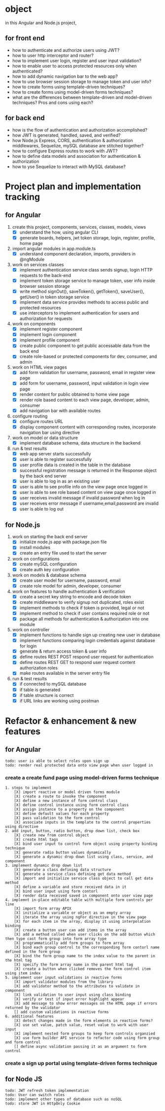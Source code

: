 # object

in this Angular and Node.js project,

## for front end
- how to authenticate and authorize users using JWT?
- how to user http interceptor and router?
- how to implement user login, register and user input validation?
- how to enable user to access protected resources only when authenticated?
- how to add dynamic navigation bar to the web app?
- how to use browser session storage to manage token and user info?
- how to create forms using template-driven techniques?
- how to create forms using model-driven forms techniques?
- what are the differences between template-driven and model-driven techniques? Pros and cons using each? 

## for back end
- how is the flow of authentication and authorization accomplished?
- how JWT is generated, handled, saved, and verified?
- how Node.js Express, CORS, authentication & authorization middlewares, Sequelize, mySQL database are stitched together?
- how to configure Express routes to work with JWT?
- how to define data models and association for authentication & authorization
- how to yse Sequelize to interact with MySQL database?

# Project plan and implementation tracking

## for Angular

1. create this project, components, services, classes, models, views
    - [X] understand the how, using angular CLI
    - [X] generate boards, helpers, jwt token storage, login, register, profile, home page
2. import angular modules in app.module.ts
    - [X] understand component declaration, imports, providers in @ngModule
3. work on services classes
    - [X] implement authentication service class sends signup, login HTTP requests to the back-end
    - [X] implement token storage service to manage token, user info inside browser session storage
    - [X] write method signOut(), saveToken(), getToken(), saveUser(), getUser() in token storage service
    - [X] implement data service provides methods to access public and protected resources
    - [X] use interceptors to implement authentication for users and authorization for requests
4. work on components
    - [X] implement register component
    - [X] implement login component
    - [X] implement profile component
    - [X] create public component to get public accessable data from the back end
    - [X] create role-based or protected components for dev, consumer, and admin
5. work on HTML view pages
    - [X] add form validation for username, password, email in register view page
    - [X] add form for username, password, input validation in login view page
    - [X] render content for public obtained to home view page
    - [X] render role based content to each view page, developer, admin, consumer
    - [x] add navigation bar with available routes
6. configure routing
    - [X] configure routes URL 
    - [X] display component content with corresponding routes, incorporate navigation bar using directive 
7. work on model or data structure
    - [X] implement database schema, data structure in the backend
8. run & test results
    - [X] web app server starts successfully
    - [X] user is able to register successfully
    - [X] user profile data is created in the table in the database
    - [X] successful registration message is returned in the Response object by the back end server
    - [X] user is able to log in as an existing user
    - [X] user is able to see profile info on the view page once logged in
    - [X] user is able to see role based content on view page once logged in
    - [X] user receives invalid message if invalid password when log in
    - [X] user receives error message if username,email,password are invalid
    - [X] user is able to log out

## for Node.js
1. work on starting the back end server
    - [X] initialize node.js app with package.json file
    - [X] install modules
    - [X] create an entry file used to start the server
2. work on configurations
    - [X] create mySQL configuration
    - [X] create auth key configuration
3. work on models & database schema
    - [X] create user model for username, password, email
    - [X] create role model for admin, developer, consumer
4. work on features to handle authentication & verification
    - [X] create a secret key string to encode and decode token
    - [X] create middleware to verify signup not duplicated, roles exist
    - [X] implement methods to check if token is provided, legal or not
    - [X] implement method to check if user contains required role or not
    - [X] package all methods for authentication & authorization into one module
5. work on controller
    - [X] implement functions to handle sign up creating new user in database
    - [X] implement functions comparing login credentials against database for login
    - [X] generate & return access token & user info
    - [X] define routes REST POST respond user request for authentication
    - [X] define routes REST GET to respond user request content authorization roles
    - [X] make routes available in the server entry file
6. run & test results
    - [X] if connected to mySQL database
    - [X] if table is generated
    - [X] if table structure is correct
    - [X] if URL links are working using postman

# Refactor & enhancement & new features

## for Angular
    todo: user is able to select roles upon sign up
    todo: render real protected data onto view page when user logged in

### create a create fund page using model-driven forms technique
    1. steps to implement
        [X] import reactive or model driven forms module
        [X] create a route to invoke the component 
        [X] define a new instance of form control class
        [X] define control instance using form control class
        [X] assign instance to a property on the component
        [X] define default values for each property
        [X] pass validation to the form control
        [X] associate inputs in the template to the control properties using directive
    2. add input, button, radio button, drop down list, check box
        [X] create new from control object
        [X] create html tags
        [X] bind user input to control form object using property binding technique
        [X] generate radio button values dynamically
        [X] generate a dynamic drop down list using class, service, and component
    3. implement dynamic drop down list
        [X] generate a class defining data structure
        [X] generate a service class defining get data method
        [X] import and initialize service class object to call get data method
        [X] define a variable and store received data in it
        [X] bind user input using form contorl
        [X] render data received saved in component onto user view page
    4. implemnt in-place editable table with multiple form controls per line
        [X] import form array APIX
        [X] initialize a variable or object as an empty array
        [X] iterate the array using ngFor directive in the view page
        [X] for each item in the array, display it using interpolation binding
        [X] create a button user can add items in the array
        [X] add a method called when user clicks on the add button which then type cast form group into form array type
        [X] programmatically add form groups to form array
        [X] bind each group control to the corresponding form contorl name defined in the form group
        [X] bind the form group name to the index value to the parent in the html tag
        [X] specify the form array name in the parent html tag
        [X] create a button when clicked removes the form control item using item index
    5. implement user input validations in reactive forms
        [X] import validator modules from the library
        [X] add validator method to the attributes to validate in component
        [X] link validation to user input using class binding 
        [X] verify or test if input error highlight appear
        [X] add message to show error messages on the HTML page if errors returned by the validator
        [] add custom validations in reactive forms
    6. additional features
        [X] detect changes made in the form elements in reactive forms?
        [X] use set value, patch value, reset value to work with user input
        [X] implement nested form groups to keep form controls organzied
        [X] use form builder API service to refactor code using form group and form control
        [] define async validation passing it as an argument to form control

### create a sign up portal using template-driven forms technique

## for Node JS
    todo: JWT refresh token implementation
    todo: User can switch roles
    todo: implement other types of database such as noSQL
    todo: store JWT in HttpOnly Cookie